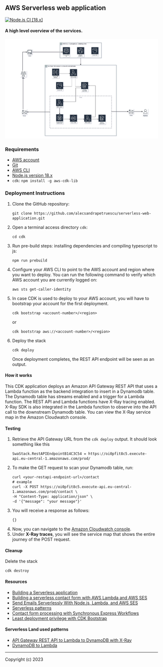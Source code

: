 ## AWS Serverless web application
[![Node.js CI [18.x]](https://github.com/alecsandrapetruescu/serverless-web-application/actions/workflows/node.js.yml/badge.svg)](https://github.com/alecsandrapetruescu/serverless-web-application/actions/workflows/node.js.yml)

#### A high level overview of the services.

![serverless-web-application-web-form-services.jpg](serverless-web-application-web-form-services.jpg)
### Requirements
- [AWS account](https://portal.aws.amazon.com/gp/aws/developer/registration/index.html)
- [Git](https://gist.github.com/alecsandrapetruescu/5aa99039842186ea8864d9ac10f73553)
- [AWS CLI](https://gist.github.com/alecsandrapetruescu/78a17b5c2e530787fea25814f6ccbc53)
- [Node.js version 18.x](https://gist.github.com/alecsandrapetruescu/9e5d1b02f2a9644b14257c101c8dd332)
- `cdk`: `npm install -g aws-cdk-lib`

### Deployment Instructions

1. Clone the GitHub repository:
    ``` 
    git clone https://github.com/alecsandrapetruescu/serverless-web-application.git
    ```
2. Open a terminal access directory `cdk`:
    ```
    cd cdk
    ```
3. Run pre-build steps: installing dependencies and compiling typescript to js:
    ```
    npm run prebuild
    ```
4. Configure your AWS CLI to point to the AWS account and region where you want to deploy. You can run the following command to verify which AWS account you are currently logged on:
    ```
    aws sts get-caller-identity
    ```
5. In case CDK is used to deploy to your AWS account, you will have to bootstrap your account for the first deployment.
    ```
    cdk bootstrap <account-number>/<region>
    ```
    or 
    ```
    cdk bootstrap aws://<account-number>/<region>
    ```
6. Deploy the stack
    ```
    cdk deploy
    ```
   Once deployment completes, the REST API endpoint will be seen as an output.


#### How it works

This CDK application deploys an Amazon API Gateway REST API that uses a Lambda function as the backend integration to 
insert in a Dynamodb table. 
The Dynamodb table has streams enabled and a trigger for a Lambda function.
The REST API and Lambda functions have X-Ray tracing enabled. 
X-Ray SDK is also integrated in the Lambda function to observe into the API call to the downstream Dynamodb table. 
You can view the X-Ray service map in the Amazon Cloudwatch console.


#### Testing

1. Retrieve the API Gateway URL from the `cdk deploy` output. It should look something like this
    ```
    SwaStack.RestAPIEndpointB14C3C54 = https://oi0pfit8c5.execute-api.eu-central-1.amazonaws.com/prod/
    ```
2. To make the GET request to scan your Dynamodb table, run:
    ```
    curl <your-restapi-endpoint-url>/contact
    # example
    curl -X POST https://oi0pfit8c5.execute-api.eu-central-1.amazonaws.com/prod/contact \
   -H "Content-Type: application/json" \
   -d '{"message": "your message"}'  
    ```
3. You will receive a response as follows:
    ```
    {}
    ```
4. Now, you can navigate to the [Amazon Cloudwatch console](https://console.aws.amazon.com/cloudwatch). 
5. Under **X-Ray traces**, you will see the service map that shows the entire journey of the POST request.

#### Cleanup

Delete the stack

```
cdk destroy
```

#### Resources
- [Building a Serverless application](https://aws.amazon.com/getting-started/hands-on/build-serverless-web-app-lambda-apigateway-s3-dynamodb-cognito/)
- [Building a serverless contact form with AWS Lambda and AWS SES](https://awstip.com/building-a-serverless-contact-form-with-aws-lambda-and-aws-ses-6c07de5323)
- [Send Emails Serverlessly With Node.js, Lambda, and AWS SES](https://betterprogramming.pub/send-emails-serverlessly-with-node-js-lambda-and-aws-ses-186cba40d695)
- [Serverless patterns](https://serverlessland.com/patterns)
- [Contact form processing with Synchronous Express Workflows](https://github.com/aws-samples/contact-form-processing-with-synchronous-express-workflows)
- [Least deployment privilege with CDK Bootstrap](https://betterdev.blog/cdk-bootstrap-least-deployment-privilege/)

#### Serverless Land used patterns
- [API Gateway REST API to Lambda to DynamoDB with X-Ray](https://serverlessland.com/patterns/apigw-lambda-dynamodb-xray-cdk)
- [DynamoDB to Lambda](https://serverlessland.com/patterns/dynamodb-lambda-cdk)


----
Copyright (c) 2023
